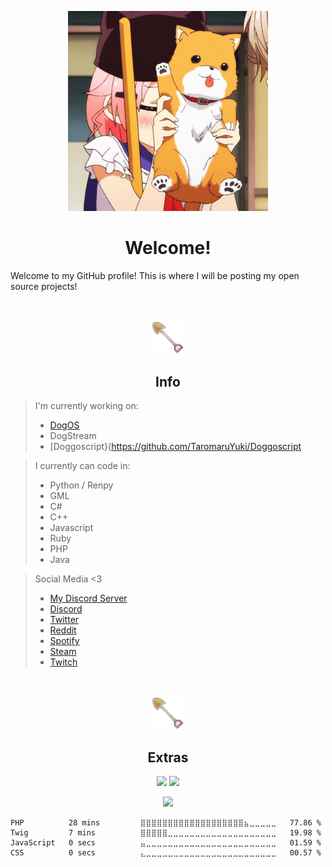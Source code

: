 
<p align="center" width="100%">
    <img src="https://raw.githubusercontent.com/TaromaruYuki/TaromaruYuki/main/taro_hi.gif">
    <h1 align="center">Welcome!</h1>
</p>

Welcome to my GitHub profile! This is where I will be posting my open source projects!

<p align="center" width="100%">
    <br><br>
    <img width="10%" src="https://raw.githubusercontent.com/TaromaruYuki/TaromaruYuki/main/shovel-kun.png">
    <h2 align="center">Info</h2>
</p>

> I'm currently working on:
>
> * [DogOS](https://github.com/DogOSdev)
> * DogStream
> * [Doggoscript}(https://github.com/TaromaruYuki/Doggoscript

>
> I currently can code in:
> * Python / Renpy
> * GML
> * C#
> * C++
> * Javascript
> * Ruby
> * PHP
> * Java

> Social Media <3
>
> * [My Discord Server](https://discord.gg/qFtz2gS)
> * [Discord](https://dsc.bio/taromaru)
> * [Twitter](https://twitter.com/TaromaruYuki)
> * [Reddit](https://www.reddit.com/u/DoggoYT0)
> * [Spotify](https://open.spotify.com/user/a2n9yranjkm3e8zxjgxl073xk)
> * [Steam](https://steamcommunity.com/id/taromaruyuki/)
> * [Twitch](https://www.twitch.tv/taromaruyuki)

<p align="center" width="100%">
    <br><br>
    <img width="10%" src="https://raw.githubusercontent.com/TaromaruYuki/TaromaruYuki/main/shovel-kun.png">
    <h2 align="center">Extras</h2>
</p>

<p align="center" width="100%">
    <img src="https://github-readme-stats.vercel.app/api?username=TaromaruYuki&theme=dark&count_private=true&show_icons=true" />
    <img src="https://github-readme-stats.vercel.app/api/top-langs/?username=TaromaruYuki&theme=dark&count_private=true&show_icons=true" />
</p>

<p align="center">
    <a href="https://spotify-github-profile.vercel.app/api/view?uid=a2n9yranjkm3e8zxjgxl073xk&redirect=true">
        <img src="https://spotify-github-profile.vercel.app/api/view?uid=a2n9yranjkm3e8zxjgxl073xk&cover_image=true&theme=default&show_offline=true" />
    </a>
</p>

<!--START_SECTION:waka-->

```text
PHP          28 mins         ⣿⣿⣿⣿⣿⣿⣿⣿⣿⣿⣿⣿⣿⣿⣿⣿⣿⣿⣿⣦⣀⣀⣀⣀⣀   77.86 %
Twig         7 mins          ⣿⣿⣿⣿⣿⣀⣀⣀⣀⣀⣀⣀⣀⣀⣀⣀⣀⣀⣀⣀⣀⣀⣀⣀⣀   19.98 %
JavaScript   0 secs          ⣤⣀⣀⣀⣀⣀⣀⣀⣀⣀⣀⣀⣀⣀⣀⣀⣀⣀⣀⣀⣀⣀⣀⣀⣀   01.59 %
CSS          0 secs          ⣄⣀⣀⣀⣀⣀⣀⣀⣀⣀⣀⣀⣀⣀⣀⣀⣀⣀⣀⣀⣀⣀⣀⣀⣀   00.57 %
```

<!--END_SECTION:waka-->

<!--
**Taromaruu/Taromaruu** is a ✨ _special_ ✨ repository because its `README.md` (this file) appears on your GitHub profile.

Here are some ideas to get you started:

- 🔭 I’m currently working on ...
- 🌱 I’m currently learning ...
- 👯 I’m looking to collaborate on ...
- 🤔 I’m looking for help with ...
- 💬 Ask me about ...
- 📫 How to reach me: ...
- 😄 Pronouns: ...
- ⚡ Fun fact: ...
-->

<!--
<p align="center" width="100%">
    <img width="10%" src="https://raw.githubusercontent.com/Taromaruu/Taromaruu/main/shovel-kun.png">
</p>
-->

